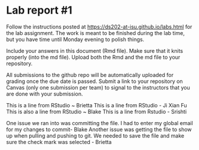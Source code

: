 
<!-- README.md is generated from README.Rmd. Please edit the README.Rmd file -->

# Lab report \#1

Follow the instructions posted at
<https://ds202-at-isu.github.io/labs.html> for the lab assignment. The
work is meant to be finished during the lab time, but you have time
until Monday evening to polish things.

Include your answers in this document (Rmd file). Make sure that it
knits properly (into the md file). Upload both the Rmd and the md file
to your repository.

All submissions to the github repo will be automatically uploaded for
grading once the due date is passed. Submit a link to your repository on
Canvas (only one submission per team) to signal to the instructors that
you are done with your submission.

This is a line from RStudio ~ Brietta This is a line from RStudio - Ji
Xian Fu This is also a line from RStudio ~ Blake This is a line from
Rstudio - Srishti

One issue we ran into was committing the file. I had to enter my global
email for my changes to commit- Blake Another issue was getting the file
to show up when pulling and pushing to git. We needed to save the file
and make sure the check mark was selected - Brietta
